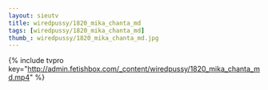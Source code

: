 ```yaml
--- 
layout: sieutv
title: wiredpussy/1820_mika_chanta_md
tags: [wiredpussy/1820_mika_chanta_md]
thumb_: wiredpussy/1820_mika_chanta_md.jpg
---
```

{% include tvpro key="http://admin.fetishbox.com/_content/wiredpussy/1820_mika_chanta_md.mp4" %} 
